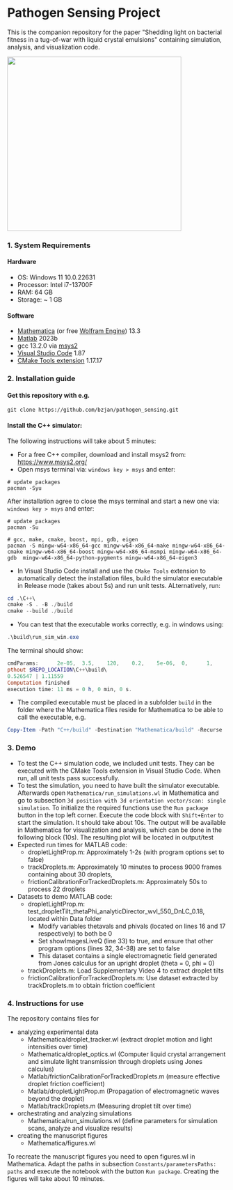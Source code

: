 # Pathogen Sensing Project

This is the companion repository for the paper "Shedding light on bacterial fitness in a tug-of-war with liquid crystal emulsions" containing simulation, analysis, and visualization code.

<img src="https://github.com/bzjan/pathogen_sensing/assets/5402654/6097459d-43b7-4d79-83db-cbbb201d32f7" width="400">


### 1. System Requirements
#### Hardware
* OS: Windows 11 10.0.22631
* Processor: Intel i7-13700F
* RAM: 64 GB
* Storage: ~ 1 GB

#### Software
* [Mathematica](https://www.wolfram.com/mathematica/) (or free [Wolfram Engine](https://www.wolfram.com/engine/)) 13.3
* [Matlab](https://www.mathworks.com/products/new_products/latest_features.html) 2023b
* gcc 13.2.0 via [msys2](https://www.msys2.org/)
* [Visual Studio Code](https://code.visualstudio.com/download) 1.87
* [CMake Tools extension](https://marketplace.visualstudio.com/items?itemName=ms-vscode.cmake-tools) 1.17.17

### 2. Installation guide
#### Get this repository with e.g.
```
git clone https://github.com/bzjan/pathogen_sensing.git
```

#### Install the C++ simulator:
The following instructions will take about 5 minutes:
* For a free C++ compiler, download and install msys2 from: https://www.msys2.org/
* Open msys terminal via: `windows key > msys` and enter:
```
# update packages
pacman -Syu
```
After installation agree to close the msys terminal and start a new one via: `windows key > msys` and enter:
```
# update packages
pacman -Su

# gcc, make, cmake, boost, mpi, gdb, eigen
pacman -S mingw-w64-x86_64-gcc mingw-w64-x86_64-make mingw-w64-x86_64-cmake mingw-w64-x86_64-boost mingw-w64-x86_64-msmpi mingw-w64-x86_64-gdb  mingw-w64-x86_64-python-pygments mingw-w64-x86_64-eigen3
```
* In Visual Studio Code install and use the `CMake Tools` extension to automatically detect the installation files, build the simulator executable in Release mode (takes about 5s) and run unit tests. ALternatively, run:
```powershell
cd .\C++\
cmake -S . -B ./build 
cmake --build ./build
```
* You can test that the executable works correctly, e.g. in windows using:
```powershell
.\build\run_sim_win.exe
```
The terminal should show:
```powershell
cmdParams:      2e-05,  3.5,    120,    0.2,    5e-06,  0,      1,      100,    1,      0,      0,      1.1111, 10,     0.53
pthout $REPO_LOCATION\C++\build\
0.526547 | 1.11559
Computation finished
execution time: 11 ms = 0 h, 0 min, 0 s.
```
* The compiled executable must be placed in a subfolder `build` in the folder where the Mathematica files reside for Mathematica to be able to call the executable, e.g.
```powershell
Copy-Item -Path "C++/build" -Destination "Mathematica/build" -Recurse
```

### 3. Demo
* To test the C++ simulation code, we included unit tests. They can be executed with the CMake Tools extension in Visual Studio Code. When run, all unit tests pass successfully.
* To test the simulation, you need to have built the simulator executable. Afterwards open `Mathematica/run_simulations.wl` in Mathematica and go to subsection `3d position with 3d orientation vector/scan: single simulation`. To initialize the required functions use the `Run package` button in the top left corner. Execute the code block with `Shift+Enter` to start the simulation. It should take about 10s.
The output will be available in Mathematica for visualization and analysis, which can be done in the following block (10s). The resulting plot will be located in output/test
* Expected run times for MATLAB code:
   * dropletLightProp.m: Approximately 1-2s (with program options set to false)
   * trackDroplets.m: Approximately 10 minutes to process 9000 frames containing about 30 droplets,
   * frictionCalibrationForTrackedDroplets.m: Approximately 50s to process 22 droplets
* Datasets to demo MATLAB code:
   * dropletLightProp.m: test_dropletTilt_thetaPhi_analyticDirector_wvl_550_DnLC_0.18, located within Data folder
      * Modify variables thetavals and phivals (located on lines 16 and 17 respectively) to both be 0
      * Set showImagesLiveQ (line 33) to true, and ensure that other program options (lines 32, 34-38) are set to false
      * This dataset contains a single electromagnetic field generated from Jones calculus for an upright droplet (theta = 0, phi = 0)
   * trackDroplets.m: Load Supplementary Video 4 to extract droplet tilts
   * frictionCalibrationForTrackedDroplets.m: Use dataset extracted by trackDroplets.m to obtain friction coefficient

### 4. Instructions for use
The repository contains files for 
* analyzing experimental data
  * Mathematica/droplet_tracker.wl (extract droplet motion and light intensities over time)
  * Mathematica/droplet_optics.wl (Computer liquid crystal arrangement and simulate light transmission through droplets using Jones calculus)
  * Matlab/frictionCalibrationForTrackedDroplets.m (measure effective droplet friction coefficient)
  * Matlab/dropletLightProp.m (Propagation of electromagnetic waves beyond the droplet)
  * Matlab/trackDroplets.m (Measuring droplet tilt over time)
* orchestrating and analyzing simulations
  * Mathematica/run_simulations.wl (define parameters for simulation scans, analyze and visualize results)
* creating the manuscript figures
  * Mathematica/figures.wl

To recreate the manuscript figures you need to open figures.wl in Mathematica. Adapt the paths in subsection `Constants/parametersPaths: paths` and execute the notebook with the button `Run package`. Creating the figures will take about 10 minutes.
